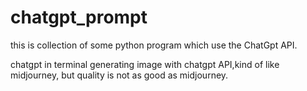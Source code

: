 # chatgpt_prompt

this is collection of some python program which use the ChatGpt API.

  chatgpt in terminal
  generating image with chatgpt API,kind of like midjourney, but quality is not as good as midjourney.
